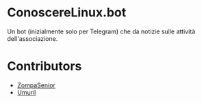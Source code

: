 # ConoscereLinux.bot
Un bot (inizialmente solo per Telegram) che da notizie sulle attività dell'associazione.

# Contributors
  - [ZompaSenior](https://github.com/ZompaSenior)
  - [Umuril](https://github.com/Umuril)
